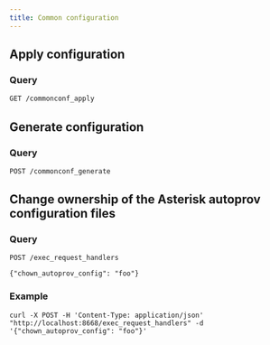 ```yaml
---
title: Common configuration
---
```


## Apply configuration

### Query

```markdown
GET /commonconf_apply
```

## Generate configuration

### Query

```markdown
POST /commonconf_generate
```

## Change ownership of the Asterisk autoprov configuration files

### Query

```
POST /exec_request_handlers

{"chown_autoprov_config": "foo"}
```

### Example

```shell
curl -X POST -H 'Content-Type: application/json' "http://localhost:8668/exec_request_handlers" -d '{"chown_autoprov_config": "foo"}'
```
